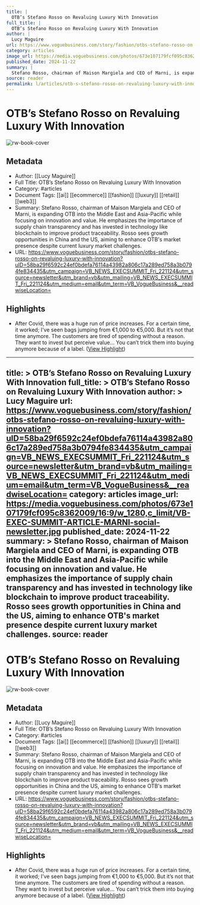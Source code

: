 ```yaml
---
title: |
  OTB’s Stefano Rosso on Revaluing Luxury With Innovation
full_title: |
  OTB’s Stefano Rosso on Revaluing Luxury With Innovation
author: |
  Lucy Maguire
url: https://www.voguebusiness.com/story/fashion/otbs-stefano-rosso-on-revaluing-luxury-with-innovation?uID=58ba29f6592c24ef0bdefa76114a43982a806c17a289ed758a3b0794fe834435&utm_campaign=VB_NEWS_EXECSUMMIT_Fri_221124&utm_source=newsletter&utm_brand=vb&utm_mailing=VB_NEWS_EXECSUMMIT_Fri_221124&utm_medium=email&utm_term=VB_VogueBusiness&__readwiseLocation=
category: articles
image_url: https://media.voguebusiness.com/photos/673e107179fcf095c8362009/16:9/w_1280,c_limit/VB-EXEC-SUMMIT-ARTICLE-MARNI-social-newsletter.jpg
published_date: 2024-11-22
summary: |
  Stefano Rosso, chairman of Maison Margiela and CEO of Marni, is expanding OTB into the Middle East and Asia-Pacific while focusing on innovation and value. He emphasizes the importance of supply chain transparency and has invested in technology like blockchain to improve product traceability. Rosso sees growth opportunities in China and the US, aiming to enhance OTB's market presence despite current luxury market challenges.
source: reader
permalink: l/articles/otb-s-stefano-rosso-on-revaluing-luxury-with-innovation
---
```

# OTB’s Stefano Rosso on Revaluing Luxury With Innovation

![rw-book-cover](https://media.voguebusiness.com/photos/673e107179fcf095c8362009/16:9/w_1280,c_limit/VB-EXEC-SUMMIT-ARTICLE-MARNI-social-newsletter.jpg)

## Metadata
- Author: [[Lucy Maguire]]
- Full Title: OTB’s Stefano Rosso on Revaluing Luxury With Innovation
- Category: #articles
- Document Tags: [[ai]] [[ecommerce]] [[fashion]] [[luxury]] [[retail]] [[web3]] 
- Summary: Stefano Rosso, chairman of Maison Margiela and CEO of Marni, is expanding OTB into the Middle East and Asia-Pacific while focusing on innovation and value. He emphasizes the importance of supply chain transparency and has invested in technology like blockchain to improve product traceability. Rosso sees growth opportunities in China and the US, aiming to enhance OTB's market presence despite current luxury market challenges.
- URL: https://www.voguebusiness.com/story/fashion/otbs-stefano-rosso-on-revaluing-luxury-with-innovation?uID=58ba29f6592c24ef0bdefa76114a43982a806c17a289ed758a3b0794fe834435&utm_campaign=VB_NEWS_EXECSUMMIT_Fri_221124&utm_source=newsletter&utm_brand=vb&utm_mailing=VB_NEWS_EXECSUMMIT_Fri_221124&utm_medium=email&utm_term=VB_VogueBusiness&__readwiseLocation=

## Highlights
- After Covid, there was a huge run of price increases. For a certain time, it worked; I’ve seen bags jumping from €1,000 to €5,000. But it’s not that time anymore. The customers are tired of spending without a reason. They want to invest but perceive value… You can’t trick them into buying anymore because of a label. ([View Highlight](https://read.readwise.io/read/01jdkx1ngpf58qs7ycc894w960))


---
title: >
  OTB’s Stefano Rosso on Revaluing Luxury With Innovation
full_title: >
  OTB’s Stefano Rosso on Revaluing Luxury With Innovation
author: >
  Lucy Maguire
url: https://www.voguebusiness.com/story/fashion/otbs-stefano-rosso-on-revaluing-luxury-with-innovation?uID=58ba29f6592c24ef0bdefa76114a43982a806c17a289ed758a3b0794fe834435&utm_campaign=VB_NEWS_EXECSUMMIT_Fri_221124&utm_source=newsletter&utm_brand=vb&utm_mailing=VB_NEWS_EXECSUMMIT_Fri_221124&utm_medium=email&utm_term=VB_VogueBusiness&__readwiseLocation=
category: articles
image_url: https://media.voguebusiness.com/photos/673e107179fcf095c8362009/16:9/w_1280,c_limit/VB-EXEC-SUMMIT-ARTICLE-MARNI-social-newsletter.jpg
published_date: 2024-11-22
summary: >
  Stefano Rosso, chairman of Maison Margiela and CEO of Marni, is expanding OTB into the Middle East and Asia-Pacific while focusing on innovation and value. He emphasizes the importance of supply chain transparency and has invested in technology like blockchain to improve product traceability. Rosso sees growth opportunities in China and the US, aiming to enhance OTB's market presence despite current luxury market challenges.
source: reader
---
# OTB’s Stefano Rosso on Revaluing Luxury With Innovation

![rw-book-cover](https://media.voguebusiness.com/photos/673e107179fcf095c8362009/16:9/w_1280,c_limit/VB-EXEC-SUMMIT-ARTICLE-MARNI-social-newsletter.jpg)

## Metadata
- Author: [[Lucy Maguire]]
- Full Title: OTB’s Stefano Rosso on Revaluing Luxury With Innovation
- Category: #articles
- Document Tags: [[ai]] [[ecommerce]] [[fashion]] [[luxury]] [[retail]] [[web3]] 
- Summary: Stefano Rosso, chairman of Maison Margiela and CEO of Marni, is expanding OTB into the Middle East and Asia-Pacific while focusing on innovation and value. He emphasizes the importance of supply chain transparency and has invested in technology like blockchain to improve product traceability. Rosso sees growth opportunities in China and the US, aiming to enhance OTB's market presence despite current luxury market challenges.
- URL: https://www.voguebusiness.com/story/fashion/otbs-stefano-rosso-on-revaluing-luxury-with-innovation?uID=58ba29f6592c24ef0bdefa76114a43982a806c17a289ed758a3b0794fe834435&utm_campaign=VB_NEWS_EXECSUMMIT_Fri_221124&utm_source=newsletter&utm_brand=vb&utm_mailing=VB_NEWS_EXECSUMMIT_Fri_221124&utm_medium=email&utm_term=VB_VogueBusiness&__readwiseLocation=

## Highlights
- After Covid, there was a huge run of price increases. For a certain time, it worked; I’ve seen bags jumping from €1,000 to €5,000. But it’s not that time anymore. The customers are tired of spending without a reason. They want to invest but perceive value… You can’t trick them into buying anymore because of a label. ([View Highlight](https://read.readwise.io/read/01jdkx1ngpf58qs7ycc894w960))



